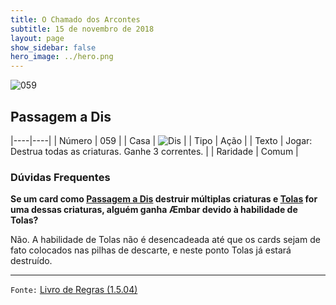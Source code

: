 ```yaml
---
title: O Chamado dos Arcontes
subtitle: 15 de novembro de 2018
layout: page
show_sidebar: false
hero_image: ../hero.png
---
```


![059](https://cdn.keyforgegame.com/media/card_front/pt/341_059_WW6PQP2CGM8H_pt.png)

## Passagem a Dis

|----|----|
| Número | 059 |
| Casa | ![Dis](https://archonarcana.com/images/thumb/e/e8/Dis.png/22px-Dis.png "Dis") |
| Tipo | Ação |
| Texto | Jogar: Destrua todas as criaturas. Ganhe 3 correntes. |
| Raridade | Comum |

### Dúvidas Frequentes

**Se um card como [Passagem a Dis](/cota/059) destruir múltiplas
criaturas e [Tolas](/cota/103) for uma dessas criaturas, alguém ganha
Æmbar devido à habilidade de Tolas?**

Não. A habilidade de Tolas não é desencadeada até que os cards
sejam de fato colocados nas pilhas de descarte, e neste ponto Tolas já
estará destruído.

<hr/>

`Fonte:` [Livro de Regras (1.5.04)](https://drive.google.com/open?id=14pM1J8ZR_4hZbGFZt-ArQdAGsHCPEQdE)
